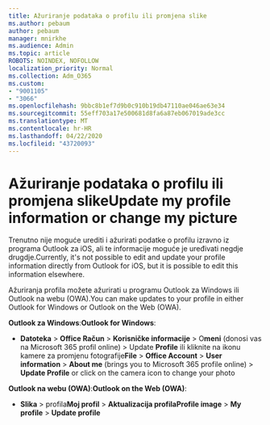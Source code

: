 ```yaml
---
title: Ažuriranje podataka o profilu ili promjena slike
ms.author: pebaum
author: pebaum
manager: mnirkhe
ms.audience: Admin
ms.topic: article
ROBOTS: NOINDEX, NOFOLLOW
localization_priority: Normal
ms.collection: Adm_O365
ms.custom:
- "9001105"
- "3066"
ms.openlocfilehash: 9bbc8b1ef7d9b0c910b19db47110ae046ae63e34
ms.sourcegitcommit: 55eff703a17e500681d8fa6a87eb067019ade3cc
ms.translationtype: MT
ms.contentlocale: hr-HR
ms.lasthandoff: 04/22/2020
ms.locfileid: "43720093"
---
```

# <a name="update-my-profile-information-or-change-my-picture"></a><span data-ttu-id="dc633-102">Ažuriranje podataka o profilu ili promjena slike</span><span class="sxs-lookup"><span data-stu-id="dc633-102">Update my profile information or change my picture</span></span>

<span data-ttu-id="dc633-103">Trenutno nije moguće urediti i ažurirati podatke o profilu izravno iz programa Outlook za iOS, ali te informacije moguće je uređivati negdje drugdje.</span><span class="sxs-lookup"><span data-stu-id="dc633-103">Currently, it's not possible to edit and update your profile information directly from Outlook for iOS, but it is possible to edit this information elsewhere.</span></span> 

<span data-ttu-id="dc633-104">Ažuriranja profila možete ažurirati u programu Outlook za Windows ili Outlook na webu (OWA).</span><span class="sxs-lookup"><span data-stu-id="dc633-104">You can make updates to your profile in either Outlook for Windows or Outlook on the Web (OWA).</span></span> 

<span data-ttu-id="dc633-105">**Outlook za Windows**:</span><span class="sxs-lookup"><span data-stu-id="dc633-105">**Outlook for Windows**:</span></span> 

- <span data-ttu-id="dc633-106">**Datoteka** > **Office Račun** > **Korisničke informacije** > O**meni** (donosi vas na Microsoft 365 profil online) > Update **Profile** ili kliknite na ikonu kamere za promjenu fotografije</span><span class="sxs-lookup"><span data-stu-id="dc633-106">**File** > **Office Account** > **User information** > **About me** (brings you to Microsoft 365 profile online) > **Update Profile** or click on the camera icon to change your photo</span></span>  
  
<span data-ttu-id="dc633-107">**Outlook na webu (OWA)**:</span><span class="sxs-lookup"><span data-stu-id="dc633-107">**Outlook on the Web (OWA)**:</span></span> 

- <span data-ttu-id="dc633-108">**Slika** > profila**Moj profil** > **Aktualizacija profila**</span><span class="sxs-lookup"><span data-stu-id="dc633-108">**Profile image** > **My profile** > **Update profile**</span></span>
